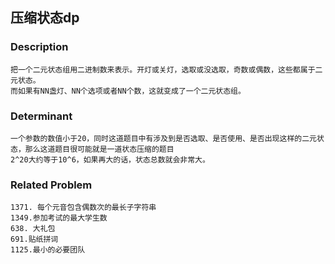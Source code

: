 ## 压缩状态dp

### Description
    把一个二元状态组用二进制数来表示。开灯或关灯，选取或没选取，奇数或偶数，这些都属于二元状态。
    而如果有NN盏灯、NN个选项或者NN个数，这就变成了一个二元状态组。

### Determinant
    一个参数的数值小于20，同时这道题目中有涉及到是否选取、是否使用、是否出现这样的二元状态，那么这道题目很可能就是一道状态压缩的题目
    2^20大约等于10^6，如果再大的话，状态总数就会非常大。
 


### Related Problem
    1371. 每个元音包含偶数次的最长子字符串
    1349.参加考试的最大学生数
    638. 大礼包
    691.贴纸拼词
    1125.最小的必要团队